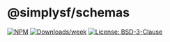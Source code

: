 # @simplysf/schemas

[![NPM](https://img.shields.io/npm/v/@simplysf/schemas?label=@simplysf/schemas)](https://npmjs.com/data/@simplysf/schemas) [![Downloads/week](https://img.shields.io/npm/dw/@simplysf/schemas.svg)](https://npmjs.com/data/@simplysf/schemas) [![License: BSD-3-Clause](https://img.shields.io/badge/License-BSD_3--Clause-yellow.svg)](https://raw.githubusercontent.com/SimplySF/schemas/main/LICENSE.txt)

